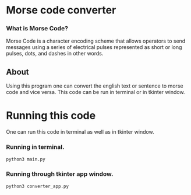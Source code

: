 # Morse code converter
### What is Morse Code?
Morse Code is a character encoding scheme that allows operators to send messages using a series of electrical pulses represented as short or long pulses, dots, and dashes in other words.

## About
Using this program one can convert the english text or sentence to morse code and vice versa.
This code can be run in terminal or in tkinter window.

# Running this code
One can run this code in terminal as well as in tkinter window.
### Running in terminal.
```bash
python3 main.py 
```
### Running through tkinter app window.
 ```bash
 python3 converter_app.py
 ``` 
